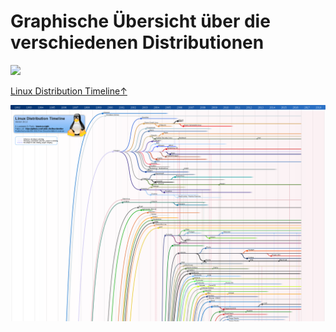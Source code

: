 # Graphische Übersicht über die verschiedenen Distributionen

![](https://upload.wikimedia.org/wikipedia/commons/1/1b/Linux_Distribution_Timeline.svg)

[Linux Distribution Timeline↑](https://de.wikipedia.org/wiki/Linux-Distribution#/media/Datei:Linux_Distribution_Timeline.svg)

![](../../.gitbook/assets/linux_distribution_timeline.svg.png)

